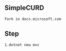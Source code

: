 SimpleCURD
---------------
```
Fork in docs.microsoft.com
```
Step
---------------
```
1.dotnet new mvc


```
